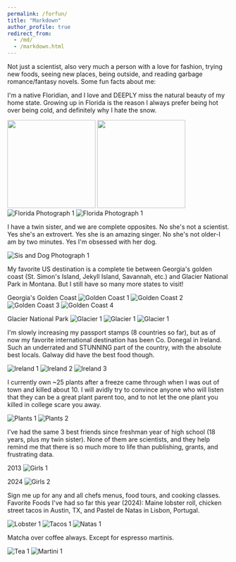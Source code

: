 ```yaml
---
permalink: /forfun/
title: "Markdown"
author_profile: true
redirect_from: 
  - /md/
  - /markdown.html
---
```


Not just a scientist, also very much a person with a love for fashion, trying new foods, seeing new places, being outside, and reading garbage romance/fantasy novels. Some fun facts about me:

I'm a native Floridian, and I love and DEEPLY miss the natural beauty of my home state. Growing up in Florida is the reason I always prefer being hot over being cold, and definitely why I hate the snow.

<img src="/images/florida3.JPG" width="200" height="200" /> <img src="/images/florida1.JPG" width="200" height="200" />
![Florida Photograph 1](/images/florida4.JPG)
![Florida Photograph 1](/images/florida2.JPG)

I have a twin sister, and we are complete opposites. No she's not a scientist. Yes she's an extrovert. Yes she is an amazing singer. No she's not older-I am by two minutes. Yes I'm obsessed with her dog.

![Sis and Dog Photograph 1](/images/lizandfreed.jpeg)

My favorite US destination is a complete tie between Georgia's golden coast (St. Simon's Island, Jekyll Island, Savannah, etc.) and Glacier National Park in Montana. But I still have so many more states to visit!

Georgia's Golden Coast
![Golden Coast 1](/images/goldencoast2.JPG)
![Golden Coast 2](/images/goldencoast3.JPG)
![Golden Coast 3](/images/goldencoast1.JPG)
![Golden Coast 4](/images/goldencoast4.JPG)

Glacier National Park
![Glacier 1](/images/glacier1.jpg)
![Glacier 1](/images/glacier2.jpeg)
![Glacier 1](/images/glacier3.jpg)

I'm slowly increasing my passport stamps (8 countries so far), but as of now my favorite international destination has been Co. Donegal in Ireland. Such an underrated and STUNNING part of the country, with the absolute best locals. Galway did have the best food though.

![Ireland 1](/images/Ireland1.jpeg)
![Ireland 2](/images/Ireland2.jpeg)
![Ireland 3](/images/Ireland3.jpeg)

I currently own ~25 plants after a freeze came through when I was out of town and killed about 10. I will avidly try to convince anyone who will listen that they can be a great plant parent too, and to not let the one plant you killed in college scare you away.

![Plants 1](/images/plants1.jpeg)
![Plants 2](/images/plants2.jpeg)

I've had the same 3 best friends since freshman year of high school (18 years, plus my twin sister). None of them are scientists, and they help remind me that there is so much more to life than publishing, grants, and frustrating data.

2013
![Girls 1](/images/girls_old.JPG)

2024
![Girls 2](/images/girls_new.jpeg)

Sign me up for any and all chefs menus, food tours, and cooking classes. Favorite Foods I've had so far this year (2024): Maine lobster roll, chicken street tacos in Austin, TX, and Pastel de Natas in Lisbon, Portugal.

![Lobster 1](/images/lobsterroll.jpeg)
![Tacos 1](/images/tacos.jpeg)
![Natas 1](/images/natas.jpeg)


Matcha over coffee always. Except for espresso martinis.

![Tea 1](/images/tea2.jpeg)
![Martini 1](/images/martini.jpeg)



